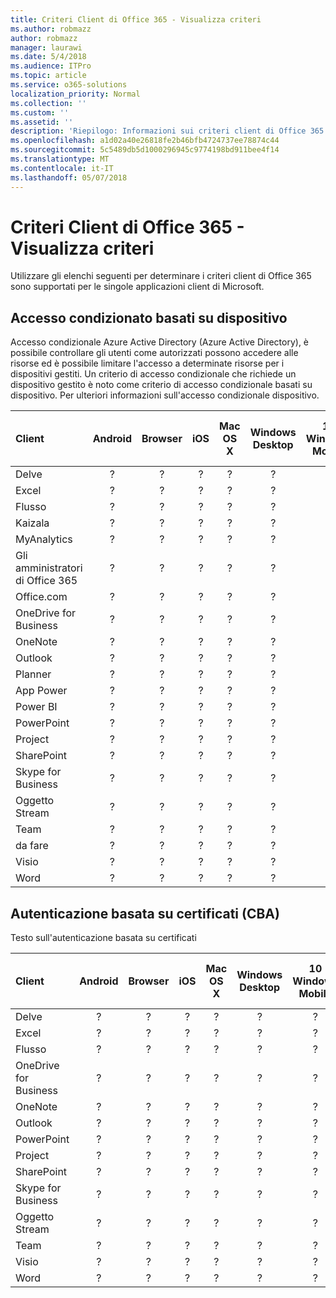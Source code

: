 ```yaml
---
title: Criteri Client di Office 365 - Visualizza criteri
ms.author: robmazz
author: robmazz
manager: laurawi
ms.date: 5/4/2018
ms.audience: ITPro
ms.topic: article
ms.service: o365-solutions
localization_priority: Normal
ms.collection: ''
ms.custom: ''
ms.assetid: ''
description: 'Riepilogo: Informazioni sui criteri client di Office 365 supportati da Android, browser, iOS, Mac OS X, Windows e Windows Mobile.'
ms.openlocfilehash: a1d02a40e26818fe2b46bfb4724737ee78874c44
ms.sourcegitcommit: 5c5489db5d1000296945c9774198bd911bee4f14
ms.translationtype: MT
ms.contentlocale: it-IT
ms.lasthandoff: 05/07/2018
---
```

# <a name="office-365-client-policies---policy-view"></a>Criteri Client di Office 365 - Visualizza criteri
Utilizzare gli elenchi seguenti per determinare i criteri client di Office 365 sono supportati per le singole applicazioni client di Microsoft.

## <a name="device-based-conditional-access"></a>Accesso condizionato basati su dispositivo
Accesso condizionale Azure Active Directory (Azure Active Directory), è possibile controllare gli utenti come autorizzati possono accedere alle risorse ed è possibile limitare l'accesso a determinate risorse per i dispositivi gestiti. Un criterio di accesso condizionale che richiede un dispositivo gestito è noto come criterio di accesso condizionale basati su dispositivo. Per ulteriori informazioni sull'accesso condizionale dispositivo.

|**Client**|**Android**|**Browser**|**iOS**|**Mac OS X**|**Windows Desktop**|**10 Windows Mobile**|**App di moderno Windows 10**|
|:-----|:-----:|:------:|:------:|:-----:|:-----:|:-----:|:-----:|
| Delve | ? | ? | ? | ? | ? | ? | ? |
| Excel | ? | ? | ? | ? | ? | ? | ? |
| Flusso | ? | ? | ? | ? | ? | ? | ? |
| Kaizala | ? | ? | ? | ? | ? | ? | ? |
| MyAnalytics | ? | ? | ? | ? | ? | ? | ? |
| Gli amministratori di Office 365 | ? | ? | ? | ? | ? | ? | ? |
| Office.com | ? | ? | ? | ? | ? | ? | ? |
| OneDrive for Business | ? | ? | ? | ? | ? | ? | ? |
|  OneNote  | ? | ? | ? | ? | ? | ? | ? |
| Outlook | ? | ? | ? | ? | ? | ? | ? |
| Planner | ? | ? | ? | ? | ? | ? | ? |
| App Power | ? | ? | ? | ? | ? | ? | ? |
| Power BI | ? | ? | ? | ? | ? | ? | ? |
|  PowerPoint  | ? | ? | ? | ? | ? | ? | ? |
| Project | ? | ? | ? | ? | ? | ? | ? |
| SharePoint | ? | ? | ? | ? | ? | ? | ? |
| Skype for Business | ? | ? | ? | ? | ? | ? | ? |
| Oggetto Stream | ? | ? | ? | ? | ? | ? | ? |
| Team | ? | ? | ? | ? | ? | ? | ? |
| da fare | ? | ? | ? | ? | ? | ? | ? |
| Visio | ? | ? | ? | ? | ? | ? | ? |
| Word | ? | ? | ? | ? | ? | ? | ? |

## <a name="certificate-based-authentication-cba"></a>Autenticazione basata su certificati (CBA)
Testo sull'autenticazione basata su certificati

|**Client**|**Android**|**Browser**|**iOS**|**Mac OS X**|**Windows Desktop**|**10 Windows Mobile**|**App di moderno Windows 10**|
|:-----|:-----:|:------:|:------:|:-----:|:-----:|:-----:|:-----:|
| Delve | ? | ? | ? | ? | ? | ? | ? |
| Excel | ? | ? | ? | ? | ? | ? | ? |
| Flusso | ? | ? | ? | ? | ? | ? | ? |
| OneDrive for Business | ? | ? | ? | ? | ? | ? | ? |
|  OneNote  | ? | ? | ? | ? | ? | ? | ? |
| Outlook | ? | ? | ? | ? | ? | ? | ? |
|  PowerPoint  | ? | ? | ? | ? | ? | ? | ? |
| Project | ? | ? | ? | ? | ? | ? | ? |
| SharePoint | ? | ? | ? | ? | ? | ? | ? |
| Skype for Business | ? | ? | ? | ? | ? | ? | ? |
| Oggetto Stream | ? | ? | ? | ? | ? | ? | ? |
| Team | ? | ? | ? | ? | ? | ? | ? |
| Visio | ? | ? | ? | ? | ? | ? | ? |
| Word | ? | ? | ? | ? | ? | ? | ? |